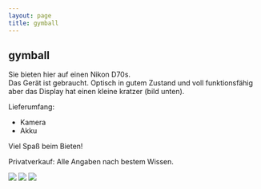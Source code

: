 ```yaml
---
layout: page
title: gymball
---
```


## gymball

Sie bieten hier auf einen Nikon D70s. <br>
Das Gerät ist gebraucht. Optisch in gutem Zustand und voll funktionsfähig aber das Display hat einen kleine kratzer (bild unten).

Lieferumfang:

- Kamera
- Akku 

Viel Spaß beim Bieten!


Privatverkauf: Alle Angaben nach bestem Wissen. 


![](http://ruvido.github.io/ebay/img/gymball-1.jpg)
![](http://ruvido.github.io/ebay/img/gymball-2.jpg)
![](http://ruvido.github.io/ebay/img/gymball-3.jpg)
